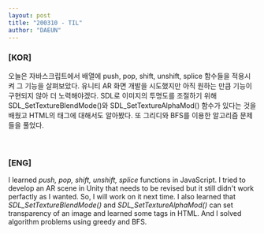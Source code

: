 ```yaml
---
layout: post
title: "200310 - TIL"
author: "DAEUN"
---
```


### [KOR]
오늘은 자바스크립트에서 배열에 push, pop, shift, unshift, splice 함수들을 적용시켜 그 기능을 살펴보았다. 유니티 AR 화면 개발을 시도했지만 아직 원하는 만큼 기능이 구현되지 않아 더 노력해야겠다. SDL로 이미지의 투명도를 조절하기 위해 SDL_SetTextureBlendMode()와 SDL_SetTextureAlphaMod() 함수가 있다는 것을 배웠고 HTML의 태그에 대해서도 알아봤다. 또 그리디와 BFS를 이용한 알고리즘 문제들을 풀었다.
<br><br><br>
### [ENG]
I learned _push, pop, shift, unshift, splice_ functions in JavaScript. I tried to develop an AR scene in Unity that needs to be revised but it still didn't work perfactly as I wanted. So, I will work on it next time. I also learned that _SDL\_SetTextureBlendMode()_ and _SDL\_SetTextureAlphaMod()_ can set transparency of an image and learned some tags in HTML. And I solved algorithm problems using greedy and BFS.